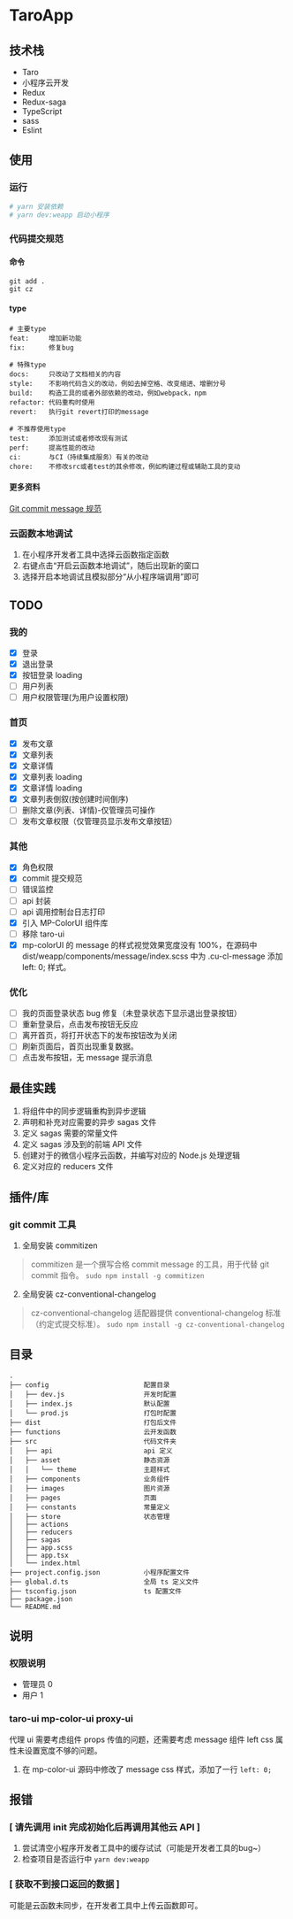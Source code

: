 # TaroApp
## 技术栈
* Taro
* 小程序云开发
* Redux
* Redux-saga
* TypeScript
* sass
* Eslint

## 使用
### 运行
```bash
# yarn 安装依赖
# yarn dev:weapp 启动小程序
```

### 代码提交规范
#### 命令
```shell
git add .
git cz
```

#### type
```
# 主要type
feat:     增加新功能
fix:      修复bug

# 特殊type
docs:     只改动了文档相关的内容
style:    不影响代码含义的改动，例如去掉空格、改变缩进、增删分号
build:    构造工具的或者外部依赖的改动，例如webpack，npm
refactor: 代码重构时使用
revert:   执行git revert打印的message

# 不推荐使用type
test:     添加测试或者修改现有测试
perf:     提高性能的改动
ci:       与CI（持续集成服务）有关的改动
chore:    不修改src或者test的其余修改，例如构建过程或辅助工具的变动
```
#### 更多资料
[Git commit message 规范](https://juejin.im/post/5d0b3f8c6fb9a07ec07fc5d0#comment)

### 云函数本地调试
1. 在小程序开发者工具中选择云函数指定函数
2. 右键点击“开启云函数本地调试”，随后出现新的窗口
3. 选择开启本地调试且模拟部分“从小程序端调用”即可

## TODO
### 我的
- [x] 登录
- [x] 退出登录
- [x] 按钮登录 loading
- [ ] 用户列表
- [ ] 用户权限管理(为用户设置权限)

### 首页
- [x] 发布文章
- [x] 文章列表
- [x] 文章详情
- [x] 文章列表 loading
- [x] 文章详情 loading
- [x] 文章列表倒叙(按创建时间倒序)
- [ ] 删除文章(列表、详情)-仅管理员可操作
- [ ] 发布文章权限（仅管理员显示发布文章按钮）

### 其他
- [x] 角色权限
- [x] commit 提交规范
- [ ] 错误监控
- [ ] api 封装
- [ ] api 调用控制台日志打印
- [x] 引入 MP-ColorUI 组件库
- [ ] 移除 taro-ui
- [x] mp-colorUI 的 message 的样式视觉效果宽度没有 100%，在源码中 dist/weapp/components/message/index.scss 中为 .cu-cl-message 添加 left: 0; 样式。

### 优化
- [ ] 我的页面登录状态 bug 修复（未登录状态下显示退出登录按钮）
- [ ] 重新登录后，点击发布按钮无反应
- [ ] 离开首页，将打开状态下的发布按钮改为关闭
- [ ] 刷新页面后，首页出现重复数据。
- [ ] 点击发布按钮，无 message 提示消息

## 最佳实践
1. 将组件中的同步逻辑重构到异步逻辑
2. 声明和补充对应需要的异步 sagas 文件
3. 定义 sagas 需要的常量文件
4. 定义 sagas 涉及到的前端 API 文件
5. 创建对于的微信小程序云函数，并编写对应的 Node.js 处理逻辑
6. 定义对应的 reducers 文件

## 插件/库
### git commit 工具
1. 全局安装 commitizen
> commitizen 是一个撰写合格 commit message 的工具，用于代替 git commit 指令。
  `sudo npm install -g commitizen`
2. 全局安装 cz-conventional-changelog
> cz-conventional-changelog 适配器提供 conventional-changelog 标准（约定式提交标准）。
  `sudo npm install -g cz-conventional-changelog`

## 目录
```
.
├── config                        配置目录
│   ├── dev.js                    开发时配置
│   ├── index.js                  默认配置
│   └── prod.js                   打包时配置
├── dist                          打包后文件
├── functions                     云开发函数
├── src                           代码文件夹
│   ├── api                       api 定义
│   ├── asset                     静态资源
│   │   └── theme                 主题样式
│   ├── components                业务组件
│   ├── images                    图片资源
│   ├── pages                     页面
│   ├── constants                 常量定义
│   ├── store                     状态管理
│   ├── actions
│   ├── reducers
│   ├── sagas
│   ├── app.scss
│   ├── app.tsx
│   └── index.html
├── project.config.json           小程序配置文件
├── global.d.ts                   全局 ts 定义文件
├── tsconfig.json                 ts 配置文件
├── package.json
└── README.md
```

## 说明
### 权限说明
- 管理员 0
- 用户 1

### taro-ui mp-color-ui proxy-ui
代理 ui 需要考虑组件 props 传值的问题，还需要考虑 message 组件 left css 属性未设置宽度不够的问题。
1. 在 mp-color-ui 源码中修改了 message css 样式，添加了一行 `left: 0;`

## 报错
### [ 请先调用 init 完成初始化后再调用其他云 API ]
1. 尝试清空小程序开发者工具中的缓存试试（可能是开发者工具的bug~）
2. 检查项目是否运行中 `yarn dev:weapp`

### [ 获取不到接口返回的数据 ]
可能是云函数未同步，在开发者工具中上传云函数即可。